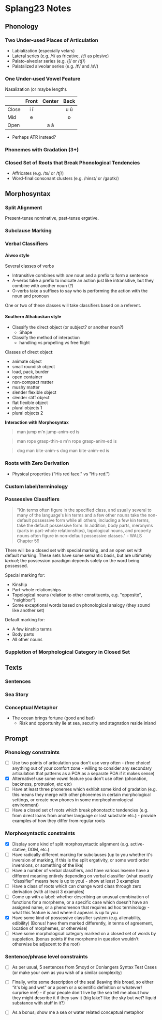 # Splang23 Notes

## Phonology

### Two Under-used Places of Articulation

- Labialization (especially velars)
- Lateral series (e.g. /ɬ/ as fricative, /tˡ/ as plosive)
- Palato-alveolar series (e.g. /ʃ/ or /tʃ/)
- Palatalized alveolar series (e.g. /tʲ/ and /sʲ/)

### One Under-used Vowel Feature

Nasalization (or maybe length).

|       | Front | Center | Back  |
| ---   | :---: | :---:  | :---: |
| Close | i ĩ   |        | u ũ   |
| Mid   | e     |        | o     |
| Open  |       | a ã    |       |

- Perhaps ATR instead?

### Phonemes with Gradation (3+)

### Closed Set of Roots that Break Phonological Tendencies

- Affricates (e.g. /ts/ or /tʃ/)
- Word-final consonant clusters (e.g. /hinst/ or /gaptk/)

## Morphosyntax

### Split Alignment

Present-tense nominative, past-tense ergative.

### Subclause Marking

### Verbal Classifiers

#### Aiwoo style

Several classes of verbs

- Intransitive combines with *one* noun and a prefix to form a sentence
- A-verbs take a prefix to indicate an action just like intransitive, but they combine with another noun (?)
- O-verbs take a suffixes to say who is performing the action with the noun and pronoun

One or two of these classes will take classifiers based on a referent.

#### Southern Athabaskan style

- Classify the direct object (or subject? or another noun?)
    - Shape
- Classify the method of interaction
    - handling vs propelling vs free flight

Classes of direct object:
- animate object
- small roundish object
- load, pack, burder
- open container
- non-compact matter
- mushy matter
- slender flexible object
- slender stiff object
- flat flexible object
- plural objects 1
- plural objects 2

**Interaction with Morphosyntax**

> man jump
> m'n jump-anim-ed is

> man rope grasp-thin-s
> m'n rope grasp-anim-ed is

> dog man bite-anim-s
> dog man bite-anim-ed is

### Roots with Zero Derivation

- Physical properties ("His red face." vs "His red.")

### Custom label/terminology

### Possessive Classifiers

> "Kin terms often figure in the specified class, and usually several to many of the language's kin terms and a few other nouns take the non-default possessive form while all others, including a few kin terms, take the default possessive form. In addition, body parts, meronyms (parts in part-whole relationships), topological nouns, and property nouns often figure in non-default possessive classes."  - WALS Chapter 59

There will be a closed set with special marking, and an open set with default marking.  These sets have some semantic basis, but are ultimately *lexical*; the possession paradigm depends solely on the word being possessed.

Special marking for:
- Kinship
- Part-whole relationships
- Topological nouns (relation to other constituents, e.g. "opposite", "neighbor")
- Some exceptional words based on phonological analogy (they sound like another set)

Default marking for:
- A few kinship terms
- Body parts
- All other nouns

### Suppletion of Morphological Category in Closed Set

## Texts

### Sentences

### Sea Story

### Conceptual Metaphor

- The ocean brings fortune (good and bad)
    - Risk and opportunity lie at sea, security and stagnation reside inland

## Prompt

### Phonology constraints

- [ ] Use two points of articulation you don't use very often - (free choice! anything out of your comfort zone - willing to consider any secondary articulation that patterns as a POA as a separate POA if it makes sense)
- [x] Alternative! use some vowel feature you don't use often (phonation, backness, protrusion, etc etc)
- [ ] Have at least three phonemes which exhibit some kind of gradation (e.g. this means they merge with other phonemes in certain morphological settings, or create new phones in some morphophonological environment)
- [ ] Have a closed set of roots which break phonotactic tendencies (e.g. from direct loans from another language or lost substrate etc.) - provide examples of how they differ from regular roots

### Morphosyntactic constraints

- [x] Display some kind of split morphosyntactic alignment (e.g. active-stative, DOM, etc.) 
- [ ] Have radically different marking for subclauses (up to you whether it's inversion of marking, if this is the split ergativity, or some word order inversions, or something of the like) 
- [ ] Have a number of verbal classifiers, and have various lexeme have a different meaning entirely depending on verbal classifier (what exactly “classifier” means here is up to you) - show at least 3 examples
- [ ] Have a class of roots which can change word class through zero derivation (with at least 3 examples)
- [ ] Come up with a label: whether describing an unusual combination of functions for a morpheme, or a specific case which doesn't have an assigned name, or a phenomenon that requires ad hoc terminology - what this feature is and where it appears is up to you 
- [x] Have some kind of possessive classifier system (e.g. alienability, edibility) (Bonus! have them marked differently, in terms of agreement, location of morphemes, or otherwise)
- [ ] Have some morphological category marked on a closed set of words by suppletion. (bonus points if the morpheme in question wouldn't otherwise be adjacent to the root)

### Sentence/phrase level constraints

- [ ] As per usual, 5 sentences from 5moyd or Conlangers Syntax Test Cases (or make your own as you wish of a similar complexity)
- [ ] Finally, write some description of the sea! (leaving this broad, so either “it's big and wet” or a poem or a scientific definition or whatever! surprise me!) - if your people don't live by the sea tell me about how they might describe it if they saw it (big lake? like the sky but wet? liquid substance with stuff in it?) 
- [ ] As a bonus; show me a sea or water related conceptual metaphor

